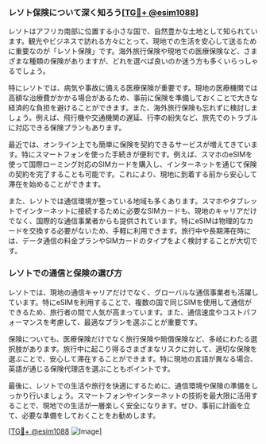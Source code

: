 ### レソト保険について深く知ろう[[TG💪+ @esim1088](https://t.me/s/esim1088)]

レソトはアフリカ南部に位置する小さな国で、自然豊かな土地として知られています。観光やビジネスで訪れる方々にとって、現地での生活を安心して送るために重要なのが「レソト保険」です。海外旅行保険や現地での医療保険など、さまざまな種類の保険がありますが、どれを選べば良いのか迷う方も多くいらっしゃるでしょう。

特にレソトでは、病気や事故に備える医療保険が重要です。現地の医療機関では高額な治療費がかかる場合があるため、事前に保険を準備しておくことで大きな経済的な負担を避けることができます。また、海外旅行保険も忘れずに検討しましょう。例えば、飛行機や交通機関の遅延、行李の紛失など、旅先でのトラブルに対応できる保険プランもあります。

最近では、オンライン上でも簡単に保険を契約できるサービスが増えてきています。特にスマートフォンを使った手続きが便利です。例えば、スマホのeSIMを使って国際ローミング対応のSIMカードを購入し、インターネットを通じて保険の契約を完了することも可能です。これにより、現地に到着する前から安心して滞在を始めることができます。

また、レソトでは通信環境が整っている地域も多くあります。スマホやタブレットでインターネットに接続するために必要なSIMカードも、現地のキャリアだけでなく、国際的な通信事業者からも提供されています。特にeSIMは物理的なカードを交換する必要がないため、手軽に利用できます。旅行中や長期滞在時には、データ通信の料金プランやSIMカードのタイプをよく検討することが大切です。

### レソトでの通信と保険の選び方

レソトでは、現地の通信キャリアだけでなく、グローバルな通信事業者も活躍しています。特にeSIMを利用することで、複数の国で同じSIMを使用して通信ができるため、旅行者の間で人気が高まっています。また、通信速度やコストパフォーマンスを考慮して、最適なプランを選ぶことが重要です。

保険についても、医療保険だけでなく旅行保険や賠償保険など、多岐にわたる選択肢があります。旅行中に起こり得るさまざまなリスクに対して、適切な保険を選ぶことで、安心して滞在することができます。特に現地の言語が異なる場合、英語が通じる保険代理店を選ぶこともポイントです。

最後に、レソトでの生活や旅行を快適にするために、通信環境や保険の準備をしっかり行いましょう。スマートフォンやインターネットの技術を最大限に活用することで、現地での生活が一層楽しく安全になります。ぜひ、事前に計画を立て、必要な準備をしておくことをお勧めします。

[[TG💪+ @esim1088](https://t.me/s/esim1088) ![Image](https://i.postimg.cc/Y0z9fWf4/image.png)]
